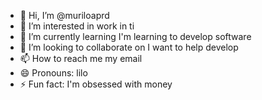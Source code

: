 - 👋 Hi, I’m @muriloaprd
- 👀 I’m interested in work in ti
- 🌱 I’m currently learning I'm learning to develop software
- 💞️ I’m looking to collaborate on I want to help develop
- 📫 How to reach me my email
- 😄 Pronouns: lilo
- ⚡ Fun fact: I'm obsessed with money

<!---
muriloaprd/muriloaprd is a ✨ special ✨ repository because its `README.md` (this file) appears on your GitHub profile.
You can click the Preview link to take a look at your changes.
--->
